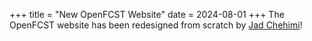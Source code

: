 +++
title = "New OpenFCST Website"
date = 2024-08-01
+++
The OpenFCST website has been redesigned from scratch by [Jad Chehimi](https://www.linkedin.com/in/jad-c/)!
